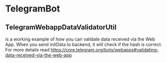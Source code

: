 # TelegramBot

## TelegramWebappDataValidatorUtil
is a working example of how you can validate data received via the Web App.
When you send initData to backend, it will check if the hash is correct.
For more details read https://core.telegram.org/bots/webapps#validating-data-received-via-the-web-app

